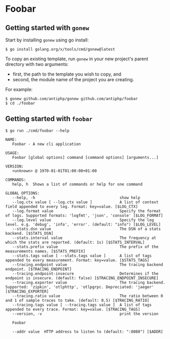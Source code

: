 # Foobar

## Getting started with `gonew`

Start by installing `gonew` using go install:

```
$ go install golang.org/x/tools/cmd/gonew@latest
```

To copy an existing template, run `gonew` in your new project's parent directory with two arguments:

- first, the path to the template you wish to copy, and
- second, the module name of the project you are creating.

For example:

```
$ gonew github.com/antiphp/gonew github.com/antiphp/foobar
$ cd ./foobar
```

## Getting started with `foobar`

```
$ go run ./cmd/foobar --help
```

```
NAME:
   Foobar - A new cli application

USAGE:
   Foobar [global options] command [command options] [arguments...]

VERSION:
   <unknown> @ 1970-01-01T01:00:00+01:00

COMMANDS:
   help, h  Shows a list of commands or help for one command

GLOBAL OPTIONS:
   --help, -h                                     show help
   --log.ctx value [ --log.ctx value ]            A list of context field appended to every log. Format: key=value. [$LOG_CTX]
   --log.format value                             Specify the format of logs. Supported formats: 'logfmt', 'json', 'console' [$LOG_FORMAT]
   --log.level value                              Specify the log level. e.g. 'debug', 'info', 'error'. (default: "info") [$LOG_LEVEL]
   --stats.dsn value                              The DSN of a stats backend. [$STATS_DSN]
   --stats.interval value                         The frequency at which the stats are reported. (default: 1s) [$STATS_INTERVAL]
   --stats.prefix value                           The prefix of the measurements names. [$STATS_PREFIX]
   --stats.tags value [ --stats.tags value ]      A list of tags appended to every measurement. Format: key=value. [$STATS_TAGS]
   --tracing.endpoint value                       The tracing backend endpoint. [$TRACING_ENDPOINT]
   --tracing.endpoint-insecure                    Determines if the endpoint is insecure. (default: false) [$TRACING_ENDPOINT_INSECURE]
   --tracing.exporter value                       The tracing backend. Supported: 'zipkin', 'otlphttp', 'otlpgrpc. Depreciated: 'jaeger' [$TRACING_EXPORTER]
   --tracing.ratio value                          The ratio between 0 and 1 of sample traces to take. (default: 0.5) [$TRACING_RATIO]
   --tracing.tags value [ --tracing.tags value ]  A list of tags appended to every trace. Format: key=value. [$TRACING_TAGS]
   --version, -v                                  print the version

   Foobar

   --addr value  HTTP address to listen to (default: ":8080") [$ADDR]
```
